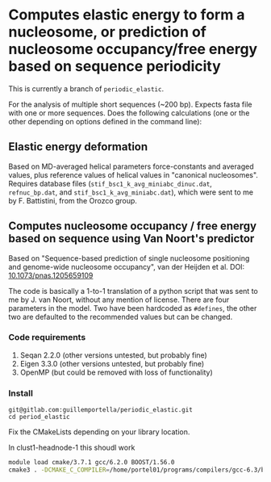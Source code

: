 
# Computes  elastic energy to form a nucleosome, or prediction of nucleosome occupancy/free energy based on sequence periodicity

This is currently a branch of `periodic_elastic`.

For the analysis of multiple short sequences (~200 bp).
Expects fasta file with one or more sequences. Does the following calculations (one or the other depending on options defined in the command line):

## Elastic energy deformation

Based on MD-averaged helical parameters force-constants and averaged values, plus reference values of helical values in "canonical nucleosomes". Requires database files (`stif_bsc1_k_avg_miniabc_dinuc.dat`, `refnuc_bp.dat`, and `stif_bsc1_k_avg_miniabc.dat`), which were sent to me by F. Battistini, from the Orozco group.

## Computes nucleosome occupancy / free energy based on sequence using Van Noort's predictor

Based on "Sequence-based prediction of single nucleosome positioning and genome-wide nucleosome occupancy", van der Heijden et al.  DOI: [10.1073/pnas.1205659109](https://dx.doi.org/10.1073/pnas.1205659109)

The code is basically a 1-to-1 translation of a python script that  was sent to me by J. van Noort, without any mention of license. There are four parameters in the model. Two have been hardcoded as `#defines`, the other two are defaulted to the recommended values but can be changed.

### Code requirements

1. Seqan 2.2.0 (other versions untested, but probably fine)
2. Eigen 3.3.0 (other versions untested, but probably fine)
3. OpenMP (but could be removed with loss of functionality)


### Install 

```
git@gitlab.com:guillemportella/periodic_elastic.git
cd period_elastic
```

Fix the CMakeLists depending on your library location. 

In clust1-headnode-1 this shoudl work

```bash
module load cmake/3.7.1 gcc/6.2.0 BOOST/1.56.0
cmake3 . -DCMAKE_C_COMPILER=/home/portel01/programs/compilers/gcc-6.3/bin/gcc -DCMAKE_CXX_COMPILER=/home/portel01/programs/compilers/gcc-6.3/bin/g++
```

